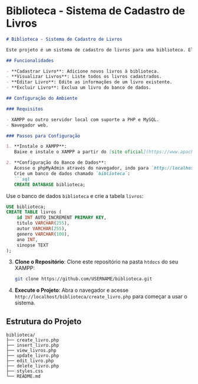 # Biblioteca - Sistema de Cadastro de Livros

```markdown
# Biblioteca - Sistema de Cadastro de Livros

Este projeto é um sistema de cadastro de livros para uma biblioteca. Ele permite adicionar, visualizar, editar e excluir livros do banco de dados, com uma interface estilizada usando CSS.

## Funcionalidades

- **Cadastrar Livro**: Adicione novos livros à biblioteca.
- **Visualizar Livros**: Liste todos os livros cadastrados.
- **Editar Livro**: Edite as informações de um livro existente.
- **Excluir Livro**: Exclua um livro do banco de dados.

## Configuração do Ambiente

### Requisitos

- XAMPP ou outro servidor local com suporte a PHP e MySQL.
- Navegador web.

### Passos para Configuração

1. **Instale o XAMPP**:
   Baixe e instale o XAMPP a partir do [site oficial](https://www.apachefriends.org/index.html). Inicie o Apache e o MySQL através do painel de controle do XAMPP.

2. **Configuração do Banco de Dados**:
   Acesse o phpMyAdmin através do navegador, indo para `http://localhost/phpmyadmin`.
   Crie um banco de dados chamado `biblioteca`:
   ```sql
   CREATE DATABASE biblioteca;
   ```
   Use o banco de dados `biblioteca` e crie a tabela `livros`:
   ```sql
   USE biblioteca;
   CREATE TABLE livros (
       id INT AUTO_INCREMENT PRIMARY KEY,
       titulo VARCHAR(255),
       autor VARCHAR(255),
       genero VARCHAR(100),
       ano INT,
       sinopse TEXT
   );
   ```

3. **Clone o Repositório**:
   Clone este repositório na pasta `htdocs` do seu XAMPP:
   ```bash
   git clone https://github.com/USERNAME/biblioteca.git
   ```

4. **Execute o Projeto**:
   Abra o navegador e acesse `http://localhost/biblioteca/create_livro.php` para começar a usar o sistema.

## Estrutura do Projeto

```
biblioteca/
├── create_livro.php
├── insert_livro.php
├── view_livros.php
├── update_livro.php
├── edit_livro.php
├── delete_livro.php
├── styles.css
└── README.md
```

